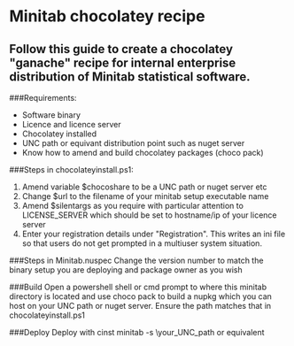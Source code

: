 # Minitab chocolatey recipe

## Follow this guide to create a chocolatey "ganache" recipe for internal enterprise distribution of Minitab statistical software.

###Requirements:
- Software binary
- Licence and licence server
- Chocolatey installed
- UNC path or equivant distribution point such as nuget server
- Know how to amend and build chocolatey packages (choco pack)

###Steps in chocolateyinstall.ps1:
1. Amend variable $chocoshare to be a UNC path or nuget server etc
2. Change $url to the filename of your minitab setup executable name
3. Amend $silentargs as you require with particular attention to LICENSE_SERVER which should be set to hostname/ip of your licence server
4. Enter your registration details under "Registration". This writes an ini file so that users do not get prompted in a multiuser system situation.

###Steps in Minitab.nuspec
Change the version number to match the binary setup you are deploying and package owner as you wish

###Build
Open a powershell shell or cmd prompt to where this minitab directory is located and
use choco pack to build a nupkg which you can host on your UNC path or nuget server.
Ensure the path matches that in chocolateyinstall.ps1

###Deploy
Deploy with cinst minitab -s \\your_UNC_path or equivalent